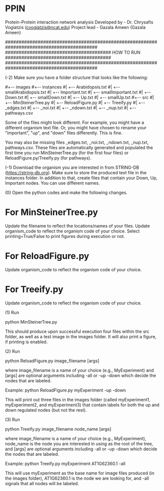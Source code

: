 # PPIN
Protein-Protein interaction network analysis
Developed by - Dr. Chrysafis Vogiatzis (cvogiatzis@ncat.edu)
Project lead - Gazala Ameen (Gazala Ameen)

##########################################################################################
####################################### HOW TO RUN #######################################
##########################################################################################

(-2) Make sure you have a folder structure that looks like the following:

#+-- images
#+-- instances
#|   +-- Arabidopsis.txt
#|   +-- smallArabidopsis.txt
#|   +-- Important.txt
#|   +-- smallImportant.txt
#|   +-- Down.txt
#|   +-- smallDown.txt
#|   +-- Up.txt
#|   +-- smallUp.txt
#+-- src
#|   +-- MinSteinerTree.py
#|   +-- ReloadFigure.py
#|   +-- Treeify.py
#|   +-- _edges.txt
#|   +-- _noi.txt
#|   +-- _ndown.txt
#|   +-- _nup.txt
#|   +-- pathways.csv

Some of the files might look different. For example, you might have a different organism 
text file. Or, you might have chosen to rename your "important", "up", and "down" files 
differently. This is fine. 

You may also be missing files _edges.txt, _noi.txt, _ndown.txt, _nup.txt, pathways.csv. 
These files are automatically generated and populated the first time you run 
MinSteinerTree.py (for the first four files) or ReloadFigure.py/Treeify.py (for pathways).

(-1) Download the organism you are interested in from STRING-DB (https://string-db.org).
Make sure to store the produced text file in the instances folder. In addition to that, 
create files that contain your Down, Up, Important nodes. You can use different names.

(0) Open the python codes and make the following changes. 

For MinSteinerTree.py
=========================================================================================
Update the filename to reflect the locations/names of your files.
Update organism_code to reflect the organism code of your choice.
Select printing=True/False to print figures during execution or not.

For ReloadFigure.py
=========================================================================================
Update organism_code to reflect the organism code of your choice.

For Treeify.py
=========================================================================================
Update organism_code to reflect the organism code of your choice.

(1) Run

python MinSteinerTree.py 

This should produce upon successful execution four files within the src folder, as well
as a test image in the images folder. It will also print a figure, if printing is enabled.

(2) Run

python ReloadFigure.py image_filename [args]

where image_filename is a name of your choice (e.g., MyExperiment) and [args] are optional
arguments including -all or -up -down which decide the nodes that are labeled. 

Example: python ReloadFigure.py myExperiment -up -down

This will print out three files in the images folder (called myExperiment1, myExperiment2, 
and myExperiment3) that contain labels for both the up and down regulated nodes (but not 
the rest).

(3) Run 

python Treeify.py image_filename node_name [args]

where image_filename is a name of your choice (e.g., MyExperiment), node_name is the node
you are interested in using as the root of the tree, and [args] are optional arguments 
including -all or -up -down which decide the nodes that are labeled. 


Example: python Treeify.py myExperiment AT1G62360.1 -all

This will use myExperiment as the base name for image files produced (in the images 
folder), AT1G62360.1 is the node we are looking for, and -all signals that all nodes will 
be labeled.



